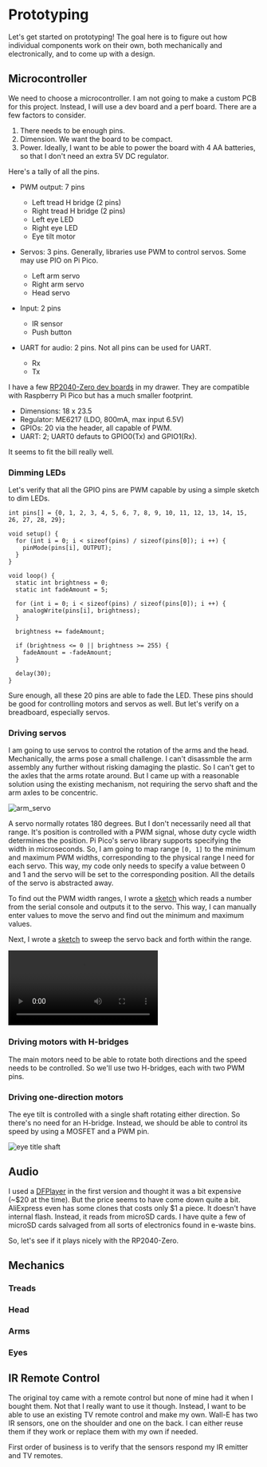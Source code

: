 # Prototyping

Let's get started on prototyping! The goal here is to figure out how individual components work on their own, both mechanically and electronically, and to come up with a design.

## Microcontroller

We need to choose a microcontroller. I am not going to make a custom PCB for this project. Instead, I will use a dev board and a perf board. There are a few factors to consider.

1. There needs to be enough pins.
1. Dimension. We want the board to be compact.
1. Power. Ideally, I want to be able to power the board with 4 AA batteries, so that I don't need an extra 5V DC regulator.

Here's a tally of all the pins.

* PWM output: 7 pins
  - Left tread H bridge (2 pins)
  - Right tread H bridge (2 pins)
  - Left eye LED
  - Right eye LED
  - Eye tilt motor

* Servos: 3 pins. Generally, libraries use PWM to control servos. Some may use PIO on Pi Pico.
  - Left arm servo
  - Right arm servo
  - Head servo

* Input: 2 pins
  - IR sensor
  - Push button

* UART for audio: 2 pins. Not all pins can be used for UART.
  - Rx
  - Tx

I have a few [RP2040-Zero dev boards](https://www.waveshare.com/rp2040-zero.htm) in my drawer. They are compatible with Raspberry Pi Pico but has a much smaller footprint.

* Dimensions: 18 x 23.5
* Regulator: ME6217 (LDO, 800mA, max input 6.5V)
* GPIOs: 20 via the header, all capable of PWM.
* UART: 2; UART0 defauts to GPIO0(Tx) and GPIO1(Rx).

It seems to fit the bill really well. 

### Dimming LEDs

Let's verify that all the GPIO pins are PWM capable by using a simple sketch to dim LEDs.

```
int pins[] = {0, 1, 2, 3, 4, 5, 6, 7, 8, 9, 10, 11, 12, 13, 14, 15, 26, 27, 28, 29};

void setup() {
  for (int i = 0; i < sizeof(pins) / sizeof(pins[0]); i ++) {
    pinMode(pins[i], OUTPUT);
  }
}

void loop() {
  static int brightness = 0;
  static int fadeAmount = 5;
  
  for (int i = 0; i < sizeof(pins) / sizeof(pins[0]); i ++) {
    analogWrite(pins[i], brightness);
  }

  brightness += fadeAmount;

  if (brightness <= 0 || brightness >= 255) {
    fadeAmount = -fadeAmount;
  }

  delay(30);
}
```

Sure enough, all these 20 pins are able to fade the LED. These pins should be good for controlling motors and servos as well. But let's verify on a breadboard, especially servos.

### Driving servos

I am going to use servos to control the rotation of the arms and the head. Mechanically, the arms pose a small challenge. I can't disassmble the arm assembly any further without risking damaging the plastic. So I can't get to the axles that the arms rotate around. But I came up with a reasonable solution using the existing mechanism, not requiring the servo shaft and the arm axles to be concentric.

![arm_servo](IMG_0799.jpeg)

A servo normally rotates 180 degrees. But I don't necessarily need all that range. It's position is controlled with a PWM signal, whose duty cycle width determines the position. Pi Pico's servo library supports specifying the width in microseconds. So, I am going to map range `[0, 1]` to the minimum and maximum PWM widths, corresponding to the physical range I need for each servo. This way, my code only needs to specify a value between 0 and 1 and the servo will be set to the corresponding position. All the details of the servo is abstracted away.

To find out the PWM width ranges, I wrote a [sketch](./servo_calibrate/) which reads a number from the serial console and outputs it to the servo. This way, I can manually enter values to move the servo and find out the minimum and maximum values.

Next, I wrote a [sketch](./servo_sweep/) to sweep the servo back and forth within the range.

![sweep](IMG_0797.mov)

### Driving motors with H-bridges

The main motors need to be able to rotate both directions and the speed needs to be controlled. So we'll use two H-bridges, each with two PWM pins.

### Driving one-direction motors

The eye tilt is controlled with a single shaft rotating either direction. So there's no need for an H-bridge. Instead, we should be able to control its speed by using a MOSFET and a PWM pin.

![eye title shaft](IMG_0795.jpeg)

## Audio

I used a [DFPlayer](https://www.dfrobot.com/product-1121.html) in the first version and thought it was a bit expensive (~$20 at the time). But the price seems to have come down quite a bit. AliExpress even has some clones that costs only $1 a piece. It doesn't have internal flash. Instead, it reads from microSD cards. I have quite a few of microSD cards salvaged from all sorts of electronics found in e-waste bins.

So, let's see if it plays nicely with the RP2040-Zero.

## Mechanics

### Treads

### Head

### Arms

### Eyes

## IR Remote Control

The original toy came with a remote control but none of mine had it when I bought them. Not that I really want to use it though. Instead, I want to be able to use an existing TV remote control and make my own. Wall-E has two IR sensors, one on the shoulder and one on the back. I can either reuse them if they work or replace them with my own if needed.

First order of business is to verify that the sensors respond my IR emitter and TV remotes.
